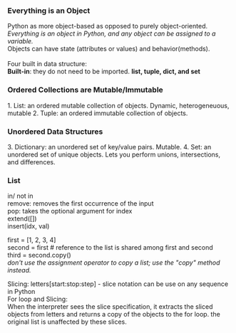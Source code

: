 <h3>Everything is an Object</h3>
Python as more object-based as opposed to purely object-oriented. </br>
<i>Everything is an object in Python, and any object can be assigned to a variable.</i></br>
Objects can have state (attributes or values) and behavior(methods).</br>
</br>
Four built in data structure: </br>
<b>Built-in</b>: they do not need to be imported. <b> list, tuple, dict, and set </b></br>
<h3> Ordered Collections are Mutable/Immutable</h3>
1. List: an ordered mutable collection of objects. Dynamic, heterogeneuous, mutable
2. Tuple: an ordered immutable collection of objects.
<h3> Unordered Data Structures</h3>
3. Dictionary: an unordered set of key/value pairs. Mutable.
4. Set: an unordered set of unique objects. Lets you perform unions, intersections, and differences.


<h3>List</h3>
in/ not in</br>
remove: removes the first occurrence of the input</br>
pop: takes the optional argument for index</br>
extend([])</br>
insert(idx, val)</br>

first = [1, 2, 3, 4]</br>
second = first # reference to the list is shared among first and second</br>
third = second.copy()</br>
<i> don't use the assignment operator to copy a list; use the "copy" method instead.</i></br>


Slicing: letters[start:stop:step] - slice notation can be use on any sequence in Python</br>
For loop and Slicing:</br>
When the interpreter sees the slice specification, it extracts the sliced objects from letters and returns a copy of the objects to the for loop. the original list is unaffected by these slices.
